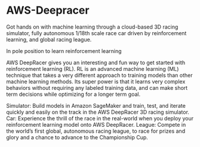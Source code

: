 # AWS-Deepracer
Got hands on with machine learning through a cloud-based 3D racing simulator, fully autonomous 1/18th scale race car driven by reinforcement learning, and global racing league.

In pole position to learn reinforcement learning

AWS DeepRacer gives you an interesting and fun way to get started with reinforcement learning (RL). RL is an advanced machine learning (ML) technique that takes a very different approach to training models than other machine learning methods. Its super power is that it learns very complex behaviors without requiring any labeled training data, and can make short term decisions while optimizing for a longer term goal.

Simulator: Build models in Amazon SageMaker and train, test, and iterate quickly and easily on the track in the AWS DeepRacer 3D racing simulator.
Car: Experience the thrill of the race in the real-world when you deploy your reinforcement learning model onto AWS DeepRacer.
League: Compete in the world’s first global, autonomous racing league, to race for prizes and glory and a chance to advance to the Championship Cup.
